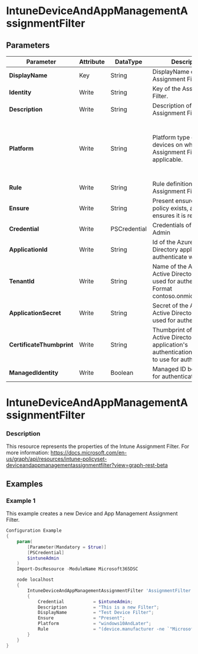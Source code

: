 ﻿# IntuneDeviceAndAppManagementAssignmentFilter

## Parameters

| Parameter | Attribute | DataType | Description | Allowed Values |
| --- | --- | --- | --- | --- |
| **DisplayName** | Key | String | DisplayName of the Assignment Filter. ||
| **Identity** | Write | String | Key of the Assignment Filter. ||
| **Description** | Write | String | Description of the Assignment Filter. ||
| **Platform** | Write | String | Platform type of the devices on which the Assignment Filter will be applicable. |android, androidForWork, iOS, macOS, windowsPhone81, windows81AndLater, windows10AndLater, androidWorkProfile, unknown|
| **Rule** | Write | String | Rule definition of the Assignment Filter. ||
| **Ensure** | Write | String | Present ensures the policy exists, absent ensures it is removed |Present, Absent|
| **Credential** | Write | PSCredential | Credentials of the Intune Admin ||
| **ApplicationId** | Write | String | Id of the Azure Active Directory application to authenticate with. ||
| **TenantId** | Write | String | Name of the Azure Active Directory tenant used for authentication. Format contoso.onmicrosoft.com ||
| **ApplicationSecret** | Write | String | Secret of the Azure Active Directory tenant used for authentication. ||
| **CertificateThumbprint** | Write | String | Thumbprint of the Azure Active Directory application's authentication certificate to use for authentication. ||
| **ManagedIdentity** | Write | Boolean | Managed ID being used for authentication. ||


# IntuneDeviceAndAppManagementAssignmentFilter

### Description

This resource represents the properties of the Intune Assignment Filter.
For more information: https://docs.microsoft.com/en-us/graph/api/resources/intune-policyset-deviceandappmanagementassignmentfilter?view=graph-rest-beta


## Examples

### Example 1

This example creates a new Device and App Management Assignment Filter.

```powershell
Configuration Example
{
    param(
        [Parameter(Mandatory = $true)]
        [PSCredential]
        $intuneAdmin
    )
    Import-DscResource -ModuleName Microsoft365DSC

    node localhost
    {
        IntuneDeviceAndAppManagementAssignmentFilter 'AssignmentFilter'
        {
            Credential           = $intuneAdmin;
            Description          = "This is a new Filter";
            DisplayName          = "Test Device Filter";
            Ensure               = "Present";
            Platform             = "windows10AndLater";
            Rule                 = "(device.manufacturer -ne `"Microsoft Corporation`")";
        }
    }
}
```

